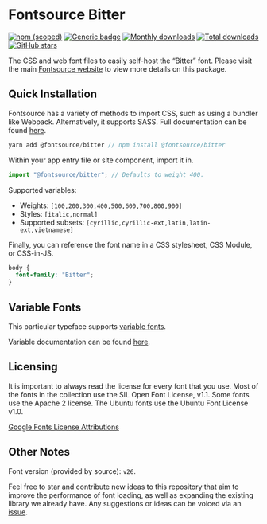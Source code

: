 # Fontsource Bitter

[![npm (scoped)](https://img.shields.io/npm/v/@fontsource/bitter?color=brightgreen)](https://www.npmjs.com/package/@fontsource/bitter) [![Generic badge](https://img.shields.io/badge/fontsource-passing-brightgreen)](https://github.com/fontsource/fontsource) [![Monthly downloads](https://badgen.net/npm/dm/@fontsource/bitter)](https://github.com/fontsource/fontsource) [![Total downloads](https://badgen.net/npm/dt/@fontsource/bitter)](https://github.com/fontsource/fontsource) [![GitHub stars](https://img.shields.io/github/stars/fontsource/fontsource.svg?style=social&label=Star)](https://github.com/fontsource/fontsource/stargazers)

The CSS and web font files to easily self-host the “Bitter” font. Please visit the main [Fontsource website](https://fontsource.org/fonts/bitter) to view more details on this package.

## Quick Installation

Fontsource has a variety of methods to import CSS, such as using a bundler like Webpack. Alternatively, it supports SASS. Full documentation can be found [here](https://fontsource.org/docs/introduction).

```javascript
yarn add @fontsource/bitter // npm install @fontsource/bitter
```

Within your app entry file or site component, import it in.

```javascript
import "@fontsource/bitter"; // Defaults to weight 400.
```

Supported variables:

- Weights: `[100,200,300,400,500,600,700,800,900]`
- Styles: `[italic,normal]`
- Supported subsets: `[cyrillic,cyrillic-ext,latin,latin-ext,vietnamese]`

Finally, you can reference the font name in a CSS stylesheet, CSS Module, or CSS-in-JS.

```css
body {
  font-family: "Bitter";
}
```

## Variable Fonts

This particular typeface supports [variable fonts](https://developer.mozilla.org/en-US/docs/Web/CSS/CSS_Fonts/Variable_Fonts_Guide).

Variable documentation can be found [here](https://fontsource.org/docs/variable-fonts).

## Licensing

It is important to always read the license for every font that you use.
Most of the fonts in the collection use the SIL Open Font License, v1.1. Some fonts use the Apache 2 license. The Ubuntu fonts use the Ubuntu Font License v1.0.

[Google Fonts License Attributions](https://fonts.google.com/attribution)

## Other Notes

Font version (provided by source): `v26`.

Feel free to star and contribute new ideas to this repository that aim to improve the performance of font loading, as well as expanding the existing library we already have. Any suggestions or ideas can be voiced via an [issue](https://github.com/fontsource/fontsource/issues).

